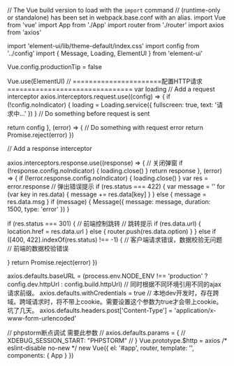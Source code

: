 // The Vue build version to load with the `import` command
// (runtime-only or standalone) has been set in webpack.base.conf with an alias.
import Vue from 'vue'
import App from './App'
import router from './router'
import axios from 'axios'

import 'element-ui/lib/theme-default/index.css'
import config from '../config'
import { Message, Loading, ElementUI } from 'element-ui'

Vue.config.productionTip = false

Vue.use(ElementUI)
  // ======================配置HTTP请求===============================
var loading
  // Add a request interceptor
axios.interceptors.request.use((config) => {
  if (!config.noIndicator) {
    loading = Loading.service({
      fullscreen: true,
      text: '请求中...'
    })
  }
  // Do something before request is sent

  return config
}, (error) => {
  // Do something with request error
  return Promise.reject(error)
})

// Add a response interceptor

axios.interceptors.response.use((response) => {
  // 关闭弹窗
  if (!response.config.noIndicator) {
    loading.close()
  }
  return response
}, (error) => {
  if (!error.response.config.noIndicator) {
    loading.close()
  }
  var res = error.response
    // 弹出错误提示
  if (res.status === 422) {
    var message = ''
    for (var key in res.data) {
      message += res.data[key]
    }
  } else {
    message = res.data.msg
  }
  if (message) {
    Message({
      message: message,
      duration: 1500,
      type: 'error'
    })
  }

  if (res.status === 301) { // 前端控制跳转
    // 跳转提示
    if (res.data.url) {
      location.href = res.data.url
    } else {
      router.push(res.data.option)
    }
  } else if ([400, 422].indexOf(res.status) !== -1) { // 客户端请求错误，数据校验无问题
    // 前端的数据校验错误

  }
  return Promise.reject(error)
})

axios.defaults.baseURL = (process.env.NODE_ENV !== 'production' ? config.dev.httpUrl : config.build.httpUrl) // 同时根据不同环境引用不同的ajax请求前缀。
axios.defaults.withCredentials = true // 本地dev开发时，存在跨域。跨域请求时，将不带上cookie。需要设置这个参数为true才会带上cookie。坑了几天。
axios.defaults.headers.post['Content-Type'] = 'application/x-www-form-urlencoded'

// phpstorm断点调试 需要此参数
// axios.defaults.params = {
//   XDEBUG_SESSION_START: "PHPSTORM"
// }
Vue.prototype.$http = axios
  /* eslint-disable no-new */
new Vue({
  el: '#app',
  router,
  template: '<App/>',
  components: { App }
})